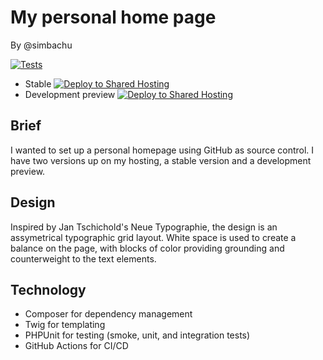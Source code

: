 # My personal home page
By @simbachu

[![Tests](https://github.com/simbachu/personal_webpage/actions/workflows/test.yml/badge.svg)](https://github.com/simbachu/personal_webpage/actions/workflows/test.yml)

- Stable [![Deploy to Shared Hosting](https://github.com/simbachu/personal_webpage/actions/workflows/deploy.yml/badge.svg?branch=main)](https://github.com/simbachu/personal_webpage/actions/workflows/deploy.yml)
- Development preview [![Deploy to Shared Hosting](https://github.com/simbachu/personal_webpage/actions/workflows/deploy.yml/badge.svg?branch=developing)](https://github.com/simbachu/personal_webpage/actions/workflows/deploy.yml)

## Brief
I wanted to set up a personal homepage using GitHub as source control. I have two versions up on my hosting, a stable version and a development preview.

## Design
Inspired by Jan Tschichold's Neue Typographie, the design is an assymetrical typographic grid layout.
White space is used to create a balance on the page, with blocks of color providing grounding and counterweight to the text elements.

## Technology
- Composer for dependency management
- Twig for templating
- PHPUnit for testing (smoke, unit, and integration tests)
- GitHub Actions for CI/CD
